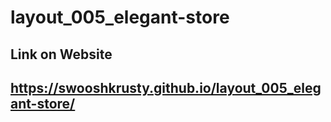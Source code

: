 # layout_005_elegant-store

## Link on Website
## https://swooshkrusty.github.io/layout_005_elegant-store/
